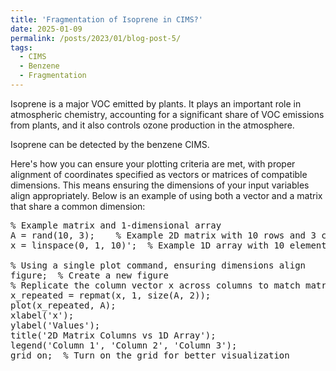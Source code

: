 ```yaml
---
title: 'Fragmentation of Isoprene in CIMS?'
date: 2025-01-09
permalink: /posts/2023/01/blog-post-5/
tags:
  - CIMS
  - Benzene
  - Fragmentation
---
```


Isoprene is a major VOC emitted by plants. It plays an important role in atmospheric chemistry, accounting for a significant share of VOC emissions from plants, and it also controls ozone production in the atmosphere.

Isoprene can be detected by the benzene CIMS.

Here's how you can ensure your plotting criteria are met, with proper alignment of coordinates specified as vectors or matrices of compatible dimensions. This means ensuring the dimensions of your input variables align appropriately. Below is an example of using both a vector and a matrix that share a common dimension:

<pre>
% Example matrix and 1-dimensional array
A = rand(10, 3);    % Example 2D matrix with 10 rows and 3 columns
x = linspace(0, 1, 10)';  % Example 1D array with 10 elements (transposed to a column vector)

% Using a single plot command, ensuring dimensions align
figure;  % Create a new figure
% Replicate the column vector x across columns to match matrix A dimensions
x_repeated = repmat(x, 1, size(A, 2));
plot(x_repeated, A);
xlabel('x');
ylabel('Values');
title('2D Matrix Columns vs 1D Array');
legend('Column 1', 'Column 2', 'Column 3');
grid on;  % Turn on the grid for better visualization
</pre>